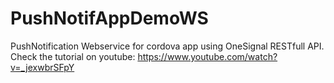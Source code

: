 # PushNotifAppDemoWS
PushNotification Webservice for cordova app using OneSignal RESTfull API. Check the tutorial on youtube: https://www.youtube.com/watch?v=_jexwbrSFpY
